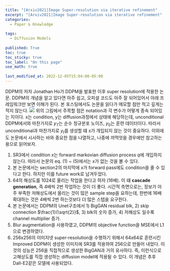 ```yaml
---
title: "[Arxiv2021]Image Super-resolution via iterative refinement"
excerpt: "[Arxiv2021]Image Super-resolution via iterative refinement"
categories:
  - Paper & Knowledge
  
tags:
  - Diffusion Models
 
published: True
toc: true
toc_sticky: true
toc_label: "On this page"
use_math: true
    
last_modified_at: 2022-12-05T15:04:00-05:00
---
```


DDPM의 저자 Jonathan Ho가 DDPM을 발표한 이후 super resolution에 적용한 논문. DDPM의 개념을 알고 있다면 아주 쉽고, 오피셜 코드도 아주 잘 되어있어서 아래 프레임워크만 보면 이해가 된다. 본 포스팅에서도 논문을 읽다가 메모할 점만 적고 깊게는 적지 않는다.
![](/assets/images/2022-12-05-SR3/1.jpg)
위의 그림에서 주목할 점은 notation과 각 변수가 어떻게 종속 되어있는 지이다. x는 condition, y는 diffusion과정에서 상태에 해당하는데, unconditional DDPM에서와 마찬가지로 $y_T$는 순수 정규분포 노이즈, $y_0$는 훈련 데이터이다. 따라서 unconditional과 마찬가지로 $y_t$를 생성할 떄 x가 개입되지 않는 것이 중요하다. 이외에도 논문에서 시사하는 바와 중요한 점을 나열하고, 나중에 까먹엇을 경우에만 참고하는 용으로 읽어보자.

1. SR3에서 condition $x$는 forward markovian diffusion process $q$에 개입하지 않는다. 따라서 논문의 eq. (1) ~ (5)에서는 $x$가 없는 것을 볼 수 있다. 
2. 본 논문에서는 section2의 마지막에 $x$가 forward pass에도 condition을 줄 수 있다고 한다. 하지만 이를 future work로 남겨두었다.
3. 64의 해상도를 1024로 올리는 작업을 한다고 하자 (16배). 이 떄 **cascade generation**, 즉 4배씩 2번 작업하는 것이 더 좋다. 시간적 측면으로는, 정보가 아주 부족한 저해상도에서 올리는 것이 많은 sample step을 요하는데, 한번에 16배 확대하는 것은 4배씩 2번 하는것보다 더 많은 스텝을 요구한다. 
4. 본 논문에서는 DDPM의 Unet구조에서 1) BigGAN residual blk, 2) skip connection $\frac{1}{\sqrt{2}}$, 3) blk의 숫자 증가, 4) 저해상도 일수록 channel multiplier 증가.
5. Blur augmentation을 사용하였고, DDPM의 objective function을 MSE에서 L1으로 변경하였다. 
6. 256x256의 이미지넷 super-resolution을 수행하기 위해서 64x64로 훈련시킨 Improved DDPM이 생성한 이미지에 SR3를 적용하여 256으로 만들어 내었다. 이것의 성능은 256을 직접적으로 생성한 BigGAN과 거의 유사하다. 즉, 이런식으로 고해상도를 직접 생성하는 diffusion model에 적용될 수 있다. 이 개념은 추후 Dall-E2같은 모델에 사용되었다. 



